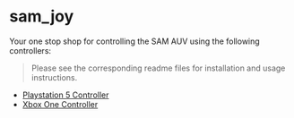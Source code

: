 # sam_joy

Your one stop shop for controlling the SAM AUV using the following controllers:
> Please see the corresponding readme files for installation and usage instructions.
- [Playstation 5 Controller](sam_joy_controllers/sam_joy_ds5)
- [Xbox One Controller](sam_joy_controllers/sam_joy_xbox)

